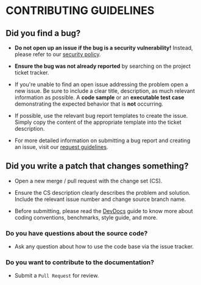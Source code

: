 # CONTRIBUTING GUIDELINES

## **Did you find a bug?**

- **Do not open up an issue if the bug is a security vulnerability!** Instead, please refer to our [security policy](./SECURITY.md).

- **Ensure the bug was not already reported** by searching on the project ticket tracker.

- If you're unable to find an open issue addressing the problem open a new issue. Be sure to include a clear title, description, as much relevant information as possible. A **code sample** or an **executable test case** demonstrating the expected behavior that is **not** occurring.

- If possible, use the relevant bug report templates to create the issue. Simply copy the content of the appropriate template into the ticket description.

- For more detailed information on submitting a bug report and creating an issue, visit our [request guidelines](./REQUEST.md).

## **Did you write a patch that changes something?**

- Open a new merge / pull request with the change set (CS).

- Ensure the CS description clearly describes the problem and solution. Include the relevant issue number and change source branch name.

- Before submitting, please read the [DevDocs](./DEVDOCS.md) guide to know more about coding conventions, benchmarks, style guide, and more.

### **Do you have questions about the source code?**

- Ask any question about how to use the code base via the issue tracker.

### **Do you want to contribute to the documentation?**

- Submit a `Pull Request` for review.
